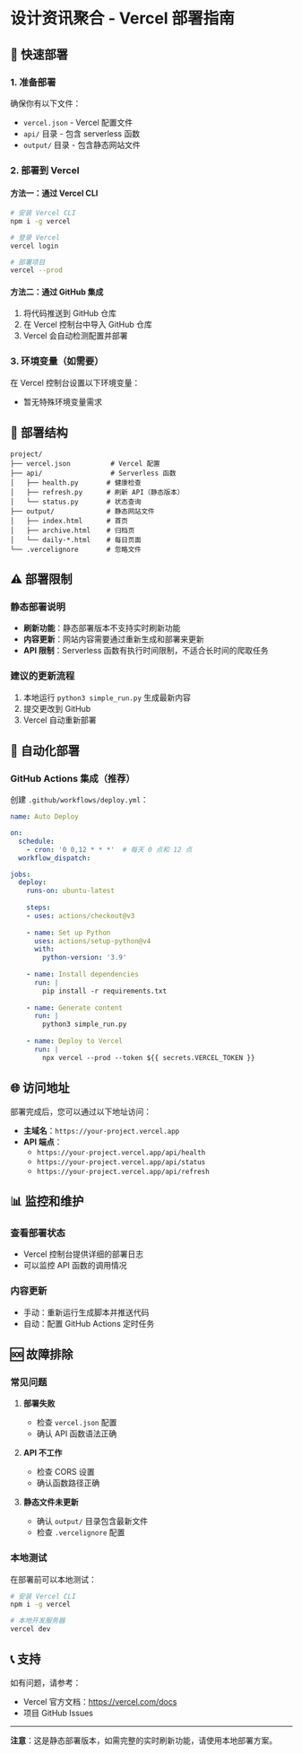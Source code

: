 # 设计资讯聚合 - Vercel 部署指南

## 🚀 快速部署

### 1. 准备部署

确保你有以下文件：
- `vercel.json` - Vercel 配置文件
- `api/` 目录 - 包含 serverless 函数
- `output/` 目录 - 包含静态网站文件

### 2. 部署到 Vercel

#### 方法一：通过 Vercel CLI
```bash
# 安装 Vercel CLI
npm i -g vercel

# 登录 Vercel
vercel login

# 部署项目
vercel --prod
```

#### 方法二：通过 GitHub 集成
1. 将代码推送到 GitHub 仓库
2. 在 Vercel 控制台中导入 GitHub 仓库
3. Vercel 会自动检测配置并部署

### 3. 环境变量（如需要）

在 Vercel 控制台设置以下环境变量：
- 暂无特殊环境变量需求

## 📁 部署结构

```
project/
├── vercel.json          # Vercel 配置
├── api/                 # Serverless 函数
│   ├── health.py       # 健康检查
│   ├── refresh.py      # 刷新 API（静态版本）
│   └── status.py       # 状态查询
├── output/             # 静态网站文件
│   ├── index.html      # 首页
│   ├── archive.html    # 归档页
│   └── daily-*.html    # 每日页面
└── .vercelignore       # 忽略文件
```

## ⚠️ 部署限制

### 静态部署说明
- **刷新功能**：静态部署版本不支持实时刷新功能
- **内容更新**：网站内容需要通过重新生成和部署来更新
- **API 限制**：Serverless 函数有执行时间限制，不适合长时间的爬取任务

### 建议的更新流程
1. 本地运行 `python3 simple_run.py` 生成最新内容
2. 提交更改到 GitHub
3. Vercel 自动重新部署

## 🔧 自动化部署

### GitHub Actions 集成（推荐）

创建 `.github/workflows/deploy.yml`：

```yaml
name: Auto Deploy

on:
  schedule:
    - cron: '0 0,12 * * *'  # 每天 0 点和 12 点
  workflow_dispatch:

jobs:
  deploy:
    runs-on: ubuntu-latest
    
    steps:
    - uses: actions/checkout@v3
    
    - name: Set up Python
      uses: actions/setup-python@v4
      with:
        python-version: '3.9'
    
    - name: Install dependencies
      run: |
        pip install -r requirements.txt
    
    - name: Generate content
      run: |
        python3 simple_run.py
    
    - name: Deploy to Vercel
      run: |
        npx vercel --prod --token ${{ secrets.VERCEL_TOKEN }}
```

## 🌐 访问地址

部署完成后，您可以通过以下地址访问：
- **主域名**：`https://your-project.vercel.app`
- **API 端点**：
  - `https://your-project.vercel.app/api/health`
  - `https://your-project.vercel.app/api/status`
  - `https://your-project.vercel.app/api/refresh`

## 📊 监控和维护

### 查看部署状态
- Vercel 控制台提供详细的部署日志
- 可以监控 API 函数的调用情况

### 内容更新
- 手动：重新运行生成脚本并推送代码
- 自动：配置 GitHub Actions 定时任务

## 🆘 故障排除

### 常见问题

1. **部署失败**
   - 检查 `vercel.json` 配置
   - 确认 API 函数语法正确

2. **API 不工作**
   - 检查 CORS 设置
   - 确认函数路径正确

3. **静态文件未更新**
   - 确认 `output/` 目录包含最新文件
   - 检查 `.vercelignore` 配置

### 本地测试

在部署前可以本地测试：
```bash
# 安装 Vercel CLI
npm i -g vercel

# 本地开发服务器
vercel dev
```

## 📞 支持

如有问题，请参考：
- Vercel 官方文档：https://vercel.com/docs
- 项目 GitHub Issues

---

**注意**：这是静态部署版本，如需完整的实时刷新功能，请使用本地部署方案。 